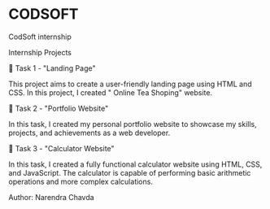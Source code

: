 # CODSOFT
CodSoft internship

Internship Projects

📄 Task 1 - "Landing Page"

This project aims to create a user-friendly landing page using HTML and CSS. In this project, I created " Online Tea Shoping" website.

📁 Task 2 - "Portfolio Website"

In this task, I created my personal portfolio website to showcase my skills, projects, and achievements as a web developer.

🧮 Task 3 - "Calculator Website"

In this task, I created a fully functional calculator website using HTML, CSS, and JavaScript. The calculator is capable of performing basic arithmetic operations and more complex calculations.

Author: Narendra Chavda

